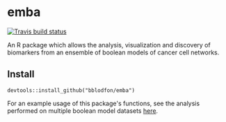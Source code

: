 # emba

<!-- badges: start -->
[![Travis build status](https://travis-ci.org/bblodfon/emba.svg?branch=master)](https://travis-ci.org/bblodfon/emba)
<!-- badges: end -->

An R package which allows the analysis, visualization and discovery of 
biomarkers from an ensemble of boolean models of cancer cell networks.

## Install

```
devtools::install_github("bblodfon/emba")
```

For an example usage of this package's functions, see the analysis performed
on multiple boolean model datasets [here](https://bblodfon.github.io/gitsbe-model-analysis/atopo/cell-lines-2500/).
